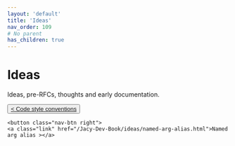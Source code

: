 ```yaml
---
layout: 'default'
title: 'Ideas'
nav_order: 109
# No parent
has_children: true
---
```


# Ideas

Ideas, pre-RFCs, thoughts and early documentation.
<div class="nav-btn-block">
    <button class="nav-btn left">
    <a class="link" href="/Jacy-Dev-Book/ideas/code-style-conventions.html">< Code style conventions</a>
</button>

    <button class="nav-btn right">
    <a class="link" href="/Jacy-Dev-Book/ideas/named-arg-alias.html">Named arg alias ></a>
</button>

</div>
